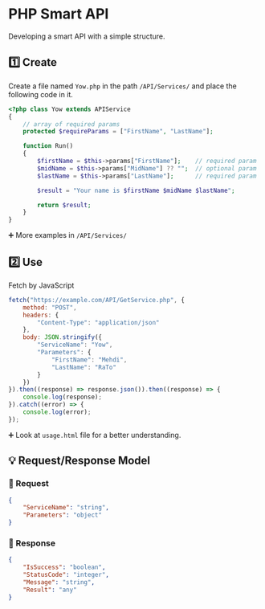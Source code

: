 # PHP Smart API
Developing a smart API with a simple structure.

## 1️⃣ Create
Create a file named `Yow.php` in the path `/API/Services/` and place the following code in it.

```php
<?php class Yow extends APIService
{
    // array of required params
    protected $requireParams = ["FirstName", "LastName"];

    function Run()
    {
        $firstName = $this->params["FirstName"];    // required param
        $midName = $this->params["MidName"] ?? "";  // optional param
        $lastName = $this->params["LastName"];      // required param

        $result = "Your name is $firstName $midName $lastName";

        return $result;
    }
}
```

➕ More examples in `/API/Services/`

## 2️⃣ Use
Fetch by JavaScript

```javascript
fetch("https://example.com/API/GetService.php", {
    method: "POST",
    headers: {
        "Content-Type": "application/json"
    },
    body: JSON.stringify({
        "ServiceName": "Yow",
        "Parameters": {
            "FirstName": "Mehdi",
            "LastName": "RaTo"
        }
    })
}).then((response) => response.json()).then((response) => {
    console.log(response);
}).catch((error) => {
    console.log(error);
});
```

➕ Look at `usage.html` file for a better understanding.

## 💡 Request/Response Model

### 🔼 Request
```json
{
    "ServiceName": "string",
    "Parameters": "object"
}
```

### 🔽 Response
```json
{
    "IsSuccess": "boolean",
    "StatusCode": "integer",
    "Message": "string",
    "Result": "any"
}
```
